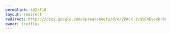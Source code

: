 ```yaml
---
permalink: s42/f16
layout: redirect
redirect: https://docs.google.com/spreadsheets/d/e/2PACX-1vQ5EnEvoxkr0CbbG9HQEjfjjJN44jjUxPID7cmC65SLfHLoL34wH5P2nFMl_ajeG_tU0MOo73Zgfkk-/pubhtml
owner: truffles
---
```

